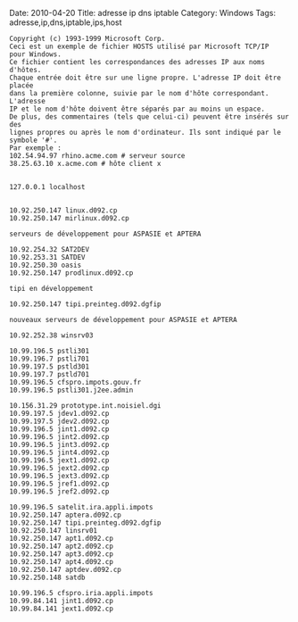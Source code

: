 Date: 2010-04-20
Title: adresse ip dns iptable
Category: Windows
Tags: adresse,ip,dns,iptable,ips,host




    Copyright (c) 1993-1999 Microsoft Corp.
    Ceci est un exemple de fichier HOSTS utilisé par Microsoft TCP/IP
    pour Windows.
    Ce fichier contient les correspondances des adresses IP aux noms d'hôtes.
    Chaque entrée doit être sur une ligne propre. L'adresse IP doit être placée
    dans la première colonne, suivie par le nom d'hôte correspondant. L'adresse
    IP et le nom d'hôte doivent être séparés par au moins un espace.
    De plus, des commentaires (tels que celui-ci) peuvent être insérés sur des
    lignes propres ou après le nom d'ordinateur. Ils sont indiqué par le
    symbole '#'.
    Par exemple :
    102.54.94.97 rhino.acme.com # serveur source
    38.25.63.10 x.acme.com # hôte client x


    127.0.0.1 localhost


    10.92.250.147 linux.d092.cp
    10.92.250.147 mirlinux.d092.cp

    serveurs de développement pour ASPASIE et APTERA

    10.92.254.32 SAT2DEV
    10.92.253.31 SATDEV
    10.92.250.30 oasis
    10.92.250.147 prodlinux.d092.cp

    tipi en développement

    10.92.250.147 tipi.preinteg.d092.dgfip

    nouveaux serveurs de développement pour ASPASIE et APTERA

    10.92.252.38 winsrv03

    10.99.196.5 pstli301
    10.99.196.7 pstli701
    10.99.197.5 pstld301
    10.99.197.7 pstld701
    10.99.196.5 cfspro.impots.gouv.fr
    10.99.196.5 pstli301.j2ee.admin

    10.156.31.29 prototype.int.noisiel.dgi
    10.99.197.5 jdev1.d092.cp
    10.99.197.5 jdev2.d092.cp
    10.99.196.5 jint1.d092.cp
    10.99.196.5 jint2.d092.cp
    10.99.196.5 jint3.d092.cp
    10.99.196.5 jint4.d092.cp
    10.99.196.5 jext1.d092.cp
    10.99.196.5 jext2.d092.cp
    10.99.196.5 jext3.d092.cp
    10.99.196.5 jref1.d092.cp
    10.99.196.5 jref2.d092.cp

    10.99.196.5 satelit.ira.appli.impots
    10.92.250.147 aptera.d092.cp
    10.92.250.147 tipi.preinteg.d092.dgfip
    10.92.250.147 linsrv01
    10.92.250.147 apt1.d092.cp
    10.92.250.147 apt2.d092.cp
    10.92.250.147 apt3.d092.cp
    10.92.250.147 apt4.d092.cp
    10.92.250.147 aptdev.d092.cp
    10.92.250.148 satdb

    10.99.196.5 cfspro.iria.appli.impots
    10.99.84.141 jint1.d092.cp
    10.99.84.141 jext1.d092.cp
    
    
